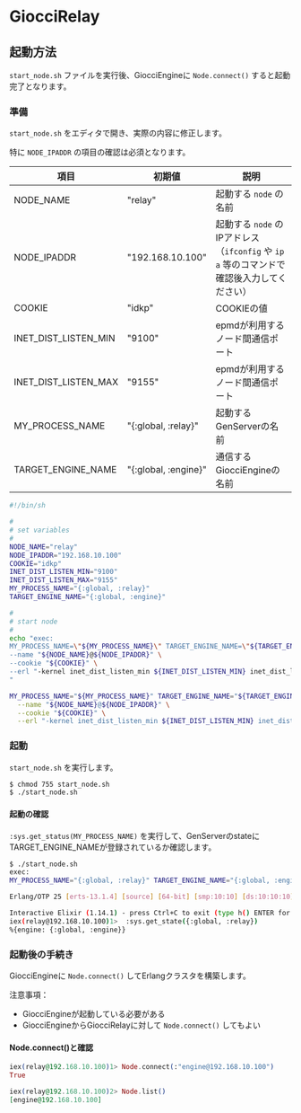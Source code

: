 # GiocciRelay

## 起動方法
`start_node.sh` ファイルを実行後、GiocciEngineに `Node.connect()` すると起動完了となります。

### 準備
`start_node.sh` をエディタで開き、実際の内容に修正します。

特に `NODE_IPADDR` の項目の確認は必須となります。

| 項目 | 初期値 | 説明 |
| --- | --- | --- |
| NODE_NAME | "relay" | 起動する `node` の名前 |
| NODE_IPADDR | "192.168.10.100" | 起動する `node` のIPアドレス（`ifconfig` や `ip a` 等のコマンドで確認後入力してください） |
| COOKIE | "idkp" | COOKIEの値 |
| INET_DIST_LISTEN_MIN | "9100" | epmdが利用するノード間通信ポート |
| INET_DIST_LISTEN_MAX | "9155" | epmdが利用するノード間通信ポート |
| MY_PROCESS_NAME | "{:global, :relay}" | 起動するGenServerの名前 |
| TARGET_ENGINE_NAME | "{:global, :engine}" | 通信するGiocciEngineの名前 |

```sh
#!/bin/sh

#
# set variables
#
NODE_NAME="relay"
NODE_IPADDR="192.168.10.100"
COOKIE="idkp"
INET_DIST_LISTEN_MIN="9100"
INET_DIST_LISTEN_MAX="9155"
MY_PROCESS_NAME="{:global, :relay}"
TARGET_ENGINE_NAME="{:global, :engine}"

#
# start node
#
echo "exec: 
MY_PROCESS_NAME=\"${MY_PROCESS_NAME}\" TARGET_ENGINE_NAME=\"${TARGET_ENGINE_NAME}\" iex \
--name "${NODE_NAME}@${NODE_IPADDR}" \
--cookie "${COOKIE}" \
--erl "-kernel inet_dist_listen_min ${INET_DIST_LISTEN_MIN} inet_dist_listen_max ${INET_DIST_LISTEN_MAX}" -S mix
"

MY_PROCESS_NAME="${MY_PROCESS_NAME}" TARGET_ENGINE_NAME="${TARGET_ENGINE_NAME}" iex \
  --name "${NODE_NAME}@${NODE_IPADDR}" \
  --cookie "${COOKIE}" \
  --erl "-kernel inet_dist_listen_min ${INET_DIST_LISTEN_MIN} inet_dist_listen_max ${INET_DIST_LISTEN_MAX}" -S mix
```


### 起動
`start_node.sh` を実行します。

```sh
$ chmod 755 start_node.sh
$ ./start_node.sh
```

#### 起動の確認
`:sys.get_status(MY_PROCESS_NAME)` を実行して、GenServerのstateにTARGET_ENGINE_NAMEが登録されているか確認します。

```sh
$ ./start_node.sh
exec: 
MY_PROCESS_NAME="{:global, :relay}" TARGET_ENGINE_NAME="{:global, :engine}" iex --name relay@192.168.10.100 --cookie idkp --erl -kernel inet_dist_listen_min 9100 inet_dist_listen_max 9155 -S mix

Erlang/OTP 25 [erts-13.1.4] [source] [64-bit] [smp:10:10] [ds:10:10:10] [async-threads:1] [jit]

Interactive Elixir (1.14.1) - press Ctrl+C to exit (type h() ENTER for help)
iex(relay@192.168.10.100)1>  :sys.get_state({:global, :relay}) 
%{engine: {:global, :engine}}
```


### 起動後の手続き
GiocciEngineに `Node.connect()` してErlangクラスタを構築します。

注意事項：
- GiocciEngineが起動している必要がある
- GiocciEngineからGiocciRelayに対して `Node.connect()` してもよい

#### Node.connect()と確認
```elixir
iex(relay@192.168.10.100)1> Node.connect(:"engine@192.168.10.100")
True

iex(relay@192.168.10.100)2> Node.list()
[engine@192.168.10.100]
```
